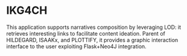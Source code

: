 # IKG4CH
This application supports narratives composition by leveraging LOD: it retrieves interesting links to facilitate content ideation.
Parent of HILDEGARD, ISAAKx, and PLOTTIFY, it provides a graphic interaction interface to the user exploiting Flask+Neo4J integration. 
